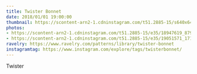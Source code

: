 ```yaml
---
title: Twister Bonnet
date: 2018/01/01 19:00:00
thumbnail: https://scontent-arn2-1.cdninstagram.com/t51.2885-15/s640x640/sh0.08/e35/18947619_879644865508081_2190411455281496064_n.jpg
photos:
- https://scontent-arn2-1.cdninstagram.com/t51.2885-15/e35/18947619_879644865508081_2190411455281496064_n.jpg
- https://scontent-arn2-1.cdninstagram.com/t51.2885-15/e35/19051571_1710403575920647_8938135330217787392_n.jpg
ravelry: https://www.ravelry.com/patterns/library/twister-bonnet
instagramtag: https://www.instagram.com/explore/tags/twisterbonnet/
---
```


Twister